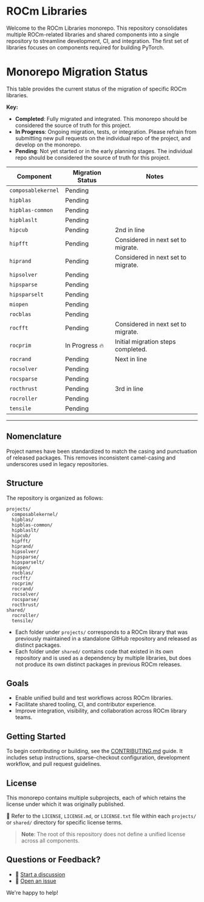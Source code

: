 # ROCm Libraries

Welcome to the ROCm Libraries monorepo. This repository consolidates multiple ROCm-related libraries and shared components into a single repository to streamline development, CI, and integration. The first set of libraries focuses on components required for building PyTorch.

# Monorepo Migration Status

This table provides the current status of the migration of specific ROCm libraries.

**Key:**
- **Completed**: Fully migrated and integrated. This monorepo should be considered the source of truth for this project.
- **In Progress**: Ongoing migration, tests, or integration. Please refrain from submitting new pull requests on the individual repo of the project, and develop on the monorepo.
- **Pending**: Not yet started or in the early planning stages. The individual repo should be considered the source of truth for this project.

| Component           | Migration Status | Notes                                 |
|---------------------|------------------|---------------------------------------|
| `composablekernel`  | Pending     |  |
| `hipblas`           | Pending     |  |
| `hipblas-common`    | Pending     |  |
| `hipblaslt`         | Pending     |  |
| `hipcub`            | Pending     | 2nd in line |
| `hipfft`            | Pending     | Considered in next set to migrate. |
| `hiprand`           | Pending     | Considered in next set to migrate. |
| `hipsolver`         | Pending     |  |
| `hipsparse`         | Pending     |  |
| `hipsparselt`       | Pending     |  |
| `miopen`            | Pending     |  |
| `rocblas`           | Pending     |  |
| `rocfft`            | Pending     | Considered in next set to migrate. |
| `rocprim`           | In Progress 🔥     | Initial migration steps completed.   |
| `rocrand`           | Pending          | Next in line |
| `rocsolver`         | Pending      |  |
| `rocsparse`         | Pending        |  |
| `rocthrust`         | Pending          | 3rd in line |
| `rocroller`  | Pending       |  |
| `tensile`    | Pending      |  |

---

## Nomenclature

Project names have been standardized to match the casing and punctuation of released packages. This removes inconsistent camel-casing and underscores used in legacy repositories.

## Structure

The repository is organized as follows:

```
projects/
  composablekernel/
  hipblas/
  hipblas-common/
  hipblaslt/
  hipcub/
  hipfft/
  hiprand/
  hipsolver/
  hipsparse/
  hipsparselt/
  miopen/
  rocblas/
  rocfft/
  rocprim/
  rocrand/
  rocsolver/
  rocsparse/
  rocthrust/
shared/
  rocroller/
  tensile/
```

- Each folder under `projects/` corresponds to a ROCm library that was previously maintained in a standalone GitHub repository and released as distinct packages.
- Each folder under `shared/` contains code that existed in its own repository and is used as a dependency by multiple libraries, but does not produce its own distinct packages in previous ROCm releases.

## Goals

- Enable unified build and test workflows across ROCm libraries.
- Facilitate shared tooling, CI, and contributor experience.
- Improve integration, visibility, and collaboration across ROCm library teams.

## Getting Started

To begin contributing or building, see the [CONTRIBUTING.md](./docs/CONTRIBUTING.md) guide. It includes setup instructions, sparse-checkout configuration, development workflow, and pull request guidelines.

## License

This monorepo contains multiple subprojects, each of which retains the license under which it was originally published.

📁 Refer to the `LICENSE`, `LICENSE.md`, or `LICENSE.txt` file within each `projects/` or `shared/` directory for specific license terms.

> **Note**: The root of this repository does not define a unified license across all components.

## Questions or Feedback?

- 💬 [Start a discussion](https://github.com/ROCm/rocm-libraries/discussions)
- 🐞 [Open an issue](https://github.com/ROCm/rocm-libraries/issues)

We're happy to help!
